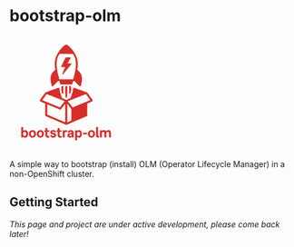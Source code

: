 # bootstrap-olm

<img src="./img/logo.png" alt="bootstrap-olm logo" width="200"/>

A simple way to bootstrap (install) OLM (Operator Lifecycle Manager)
in a non-OpenShift cluster.

## Getting Started

_This page and project are under active development, please come back later!_
